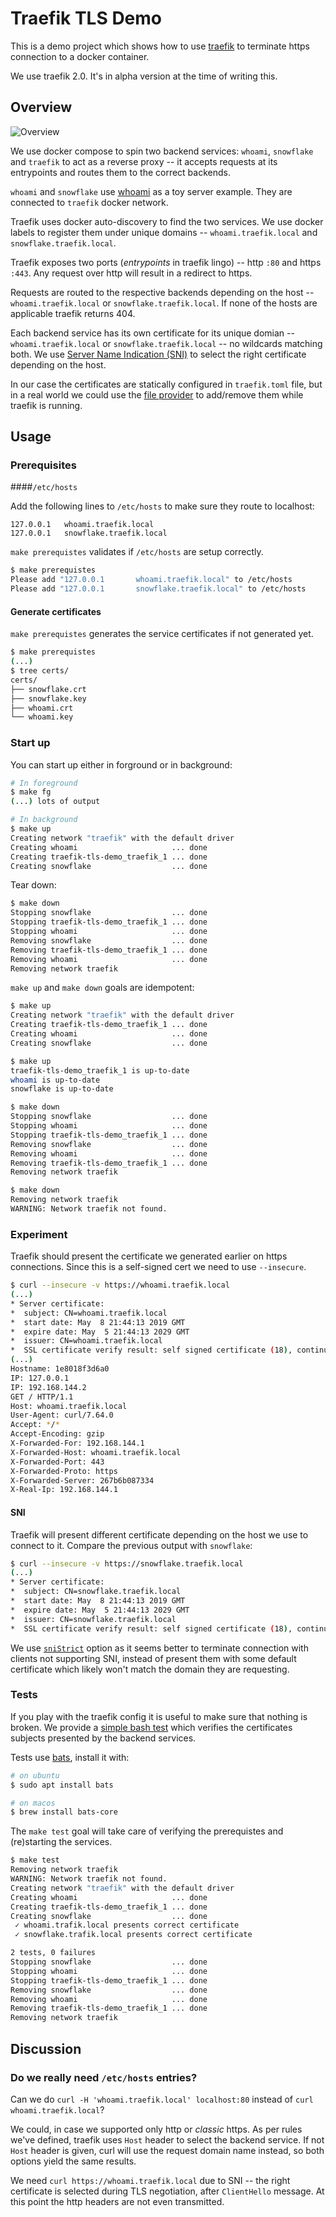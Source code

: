 # Traefik TLS Demo

This is a demo project which shows how to use [traefik](https://traefik.io/) to terminate https connection to a docker container.

We use traefik 2.0. It's in alpha version at the time of writing this.


## Overview

![Overview](./overview.jpg)

We use docker compose to spin two backend services: `whoami`, `snowflake` and `traefik` to act as a reverse proxy -- it accepts requests at its entrypoints and routes them to the correct backends.

`whoami` and `snowflake` use [whoami](https://github.com/containous/whoami) as a toy server example. They are connected to `traefik` docker network.

Traefik uses docker auto-discovery to find the two services. We use docker labels to register them under unique domains -- `whoami.traefik.local` and `snowflake.traefik.local`.

Traefik exposes two ports (*entrypoints* in traefik lingo) -- http `:80` and https `:443`. Any request over http will result in a redirect to https.

Requests are routed to the respective backends depending on the host -- `whoami.traefik.local` or `snowflake.traefik.local`. If none of the hosts are applicable traefik returns 404.

Each backend service has its own certificate for its unique domian -- `whoami.traefik.local` or `snowflake.traefik.local` -- no wildcards matching both. We use [Server Name Indication (SNI)](https://dzone.com/articles/what-is-sni-server-name-indication-how-does-it-wor) to select the right certificate depending on the host.

In our case the certificates are statically configured in `traefik.toml` file, but in a real world we could use the [file provider](https://docs.traefik.io/configuration/entrypoints/#dynamic-certificates) to add/remove them while traefik is running.


## Usage

### Prerequisites

####`/etc/hosts`

Add the following lines to `/etc/hosts` to make sure they route to localhost:
``` 
127.0.0.1	whoami.traefik.local
127.0.0.1	snowflake.traefik.local
```

`make prerequistes` validates if `/etc/hosts` are setup correctly.

```sh 
$ make prerequistes 
Please add "127.0.0.1       whoami.traefik.local" to /etc/hosts
Please add "127.0.0.1       snowflake.traefik.local" to /etc/hosts
```

#### Generate certificates

`make prerequistes` generates the service certificates if not generated yet.

```sh
$ make prerequistes
(...)
$ tree certs/
certs/
├── snowflake.crt
├── snowflake.key
├── whoami.crt
└── whoami.key
```

### Start up

You can start up either in forground or in background:
```sh
# In foreground
$ make fg
(...) lots of output
```

```sh
# In background
$ make up
Creating network "traefik" with the default driver
Creating whoami                     ... done
Creating traefik-tls-demo_traefik_1 ... done
Creating snowflake                  ... done
```


Tear down:
```sh 
$ make down
Stopping snowflake                  ... done
Stopping traefik-tls-demo_traefik_1 ... done
Stopping whoami                     ... done
Removing snowflake                  ... done
Removing traefik-tls-demo_traefik_1 ... done
Removing whoami                     ... done
Removing network traefik
```

`make up` and `make down` goals are idempotent:

```sh 
$ make up
Creating network "traefik" with the default driver
Creating traefik-tls-demo_traefik_1 ... done
Creating whoami                     ... done
Creating snowflake                  ... done

$ make up
traefik-tls-demo_traefik_1 is up-to-date
whoami is up-to-date
snowflake is up-to-date

$ make down
Stopping snowflake                  ... done
Stopping whoami                     ... done
Stopping traefik-tls-demo_traefik_1 ... done
Removing snowflake                  ... done
Removing whoami                     ... done
Removing traefik-tls-demo_traefik_1 ... done
Removing network traefik

$ make down
Removing network traefik
WARNING: Network traefik not found.

```


### Experiment

Traefik should present the certificate we generated earlier on https connections. Since this is a self-signed cert we need to use `--insecure`.

```sh 
$ curl --insecure -v https://whoami.traefik.local
(...)
* Server certificate:
*  subject: CN=whoami.traefik.local
*  start date: May  8 21:44:13 2019 GMT
*  expire date: May  5 21:44:13 2029 GMT
*  issuer: CN=whoami.traefik.local
*  SSL certificate verify result: self signed certificate (18), continuing anyway.
(...) 
Hostname: 1e8018f3d6a0
IP: 127.0.0.1
IP: 192.168.144.2
GET / HTTP/1.1
Host: whoami.traefik.local
User-Agent: curl/7.64.0
Accept: */*
Accept-Encoding: gzip
X-Forwarded-For: 192.168.144.1
X-Forwarded-Host: whoami.traefik.local
X-Forwarded-Port: 443
X-Forwarded-Proto: https
X-Forwarded-Server: 267b6b087334
X-Real-Ip: 192.168.144.1 
```

#### SNI

Traefik will present different certificate depending on the host we use to connect to it. Compare the previous output with `snowflake`:

```sh 
$ curl --insecure -v https://snowflake.traefik.local
(...)
* Server certificate:
*  subject: CN=snowflake.traefik.local
*  start date: May  8 21:44:13 2019 GMT
*  expire date: May  5 21:44:13 2029 GMT
*  issuer: CN=snowflake.traefik.local
*  SSL certificate verify result: self signed certificate (18), continuing anyway.
```

We use [`sniStrict`](https://docs.traefik.io/configuration/entrypoints/#strict-sni-checking) option as it seems better to terminate connection with clients not supporting SNI, instead of present them with some default certificate which likely won't match the domain they are requesting. 

### Tests

If you play with the traefik config it is useful to make sure that nothing is broken. We provide a [simple bash test](./tests/verify-certs.bats) which verifies the certificates subjects presented by the backend services.

Tests use [bats](https://github.com/bats-core/bats-core), install it with:

```sh
# on ubuntu
$ sudo apt install bats
```

```sh
# on macos
$ brew install bats-core
```

The `make test` goal will take care of verifying the prerequistes and (re)starting the services.

```sh
$ make test
Removing network traefik
WARNING: Network traefik not found.
Creating network "traefik" with the default driver
Creating whoami                     ... done
Creating traefik-tls-demo_traefik_1 ... done
Creating snowflake                  ... done
 ✓ whoami.trafik.local presents correct certificate
 ✓ snowflake.trafik.local presents correct certificate

2 tests, 0 failures
Stopping snowflake                  ... done
Stopping whoami                     ... done
Stopping traefik-tls-demo_traefik_1 ... done
Removing snowflake                  ... done
Removing whoami                     ... done
Removing traefik-tls-demo_traefik_1 ... done
Removing network traefik
```


## Discussion

### Do we really need `/etc/hosts` entries?

Can we do `curl -H 'whoami.traefik.local' localhost:80` instead of `curl whoami.traefik.local`?

We could, in case we supported only http or *classic* https. As per rules we've defined, traefik uses `Host` header to select the backend service. If not `Host` header is given, curl will use the request domain name instead, so both options yield the same results.

We need `curl https://whoami.traefik.local` due to SNI -- the right certificate is selected during TLS negotiation, after `ClientHello` message. At this point the http headers are not even transmitted. 

